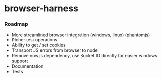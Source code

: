 browser-harness
===============

### Roadmap


* More streamlined browser integration (windows, linux) (phantomjs)
* Richer test operations
* Ability to get / set cookies
* Transport JS errors from browser to node
* Remove now.js dependency, use Socket.IO directly for easier windows support
* Documentation
* Tests